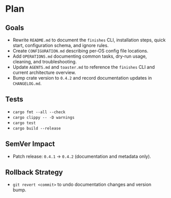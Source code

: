 # Plan

## Goals
- Rewrite `README.md` to document the `finishes` CLI, installation steps, quick start, configuration schema, and ignore rules.
- Create `CONFIGURATION.md` describing per-OS config file locations.
- Add `OPERATIONS.md` documenting common tasks, dry-run usage, cleaning, and troubleshooting.
- Update `AGENTS.md` and `toaster.md` to reference the `finishes` CLI and current architecture overview.
- Bump crate version to `0.4.2` and record documentation updates in `CHANGELOG.md`.

## Tests
- `cargo fmt --all --check`
- `cargo clippy -- -D warnings`
- `cargo test`
- `cargo build --release`

## SemVer Impact
- Patch release: `0.4.1` → `0.4.2` (documentation and metadata only).

## Rollback Strategy
- `git revert <commit>` to undo documentation changes and version bump.
